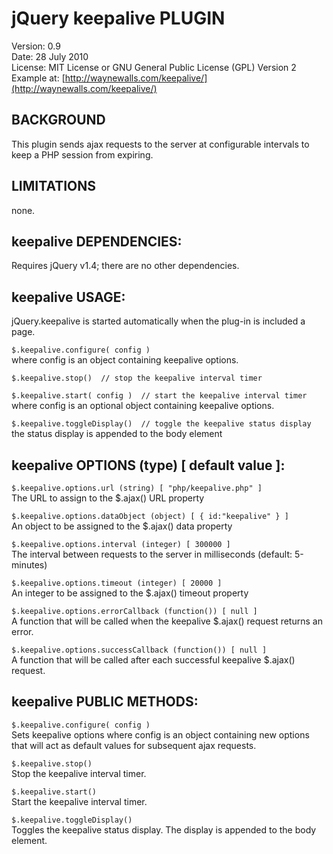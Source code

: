 ﻿# jQuery keepalive PLUGIN #

Version: 0.9  
Date: 28 July 2010  
License: MIT License or GNU General Public License (GPL) Version 2  
Example at: [http://waynewalls.com/keepalive/](http://waynewalls.com/keepalive/)  

## BACKGROUND ##

This plugin sends ajax requests to the server at configurable intervals to keep
a PHP session from expiring.

## LIMITATIONS ##

none.


## keepalive DEPENDENCIES: ##

Requires jQuery v1.4;  there are no other dependencies.


## keepalive USAGE: ##

jQuery.keepalive is started automatically when the plug-in is included a page.

`$.keepalive.configure( config )`  
where config is an object containing keepalive options.

`$.keepalive.stop()  // stop the keepalive interval timer`

`$.keepalive.start( config )  // start the keepalive interval timer`  
where config is an optional object containing keepalive options.

`$.keepalive.toggleDisplay()  // toggle the keepalive status display`  
the status display is appended to the body element


## keepalive OPTIONS (type) [ default value ]: ##

`$.keepalive.options.url (string) [ "php/keepalive.php" ]`  
The URL to assign to the $.ajax() URL property

`$.keepalive.options.dataObject (object) [ { id:"keepalive" } ]`  
An object to be assigned to the $.ajax() data property

`$.keepalive.options.interval (integer) [ 300000 ]`  
The interval between requests to the server in milliseconds (default: 5-minutes)

`$.keepalive.options.timeout (integer) [ 20000 ]`  
An integer to be assigned to the $.ajax() timeout property

`$.keepalive.options.errorCallback (function()) [ null ]`  
A function that will be called when the keepalive $.ajax() request returns an
error.

`$.keepalive.options.successCallback (function()) [ null ]`  
A function that will be called after each successful keepalive $.ajax() request.


## keepalive PUBLIC METHODS: ##

`$.keepalive.configure( config )`  
Sets keepalive options where config is an object containing new options that
will act as default values for subsequent ajax requests.

`$.keepalive.stop()`  
Stop the keepalive interval timer.

`$.keepalive.start()`  
Start the keepalive interval timer.

`$.keepalive.toggleDisplay()`  
Toggles the keepalive status display.  The display is appended to the body
element.
